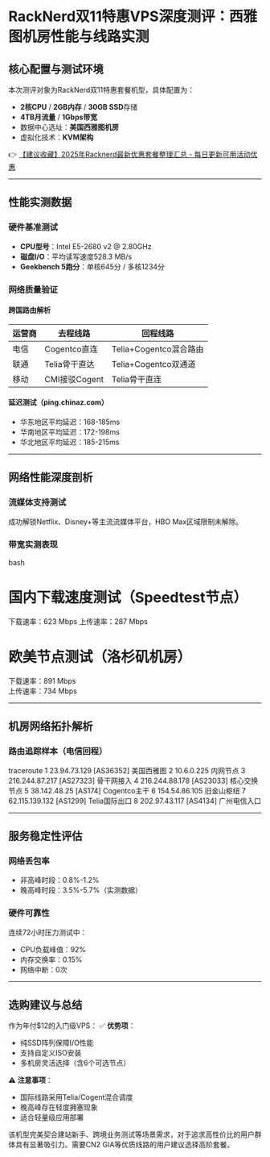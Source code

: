 # RackNerd双11特惠VPS深度测评：西雅图机房性能与线路实测

## 核心配置与测试环境
本次测评对象为RackNerd双11特惠套餐机型，具体配置为：
- **2核CPU** / **2GB内存** / **30GB SSD**存储
- **4TB月流量** / **1Gbps带宽**
- 数据中心选址：**美国西雅图机房**
- 虚拟化技术：**KVM架构**

👉 [【建议收藏】2025年Racknerd最新优惠套餐整理汇总 - 每日更新可用活动优惠](https://bit.ly/Rack_Nerd)

---

## 性能实测数据
### 硬件基准测试
- **CPU型号**：Intel E5-2680 v2 @ 2.80GHz
- **磁盘I/O**：平均读写速度528.3 MB/s
- **Geekbench 5跑分**：单核645分 / 多核1234分

### 网络质量验证
#### 跨国路由解析
| 运营商 | 去程线路       | 回程线路               |
|--------|----------------|------------------------|
| 电信   | Cogentco直连   | Telia+Cogentco混合路由 |
| 联通   | Telia骨干直达  | Telia+Cogentco双通道   |
| 移动   | CMI接驳Cogent | Telia骨干直连          |

#### 延迟测试（ping.chinaz.com）
- 华东地区平均延迟：168-185ms
- 华南地区平均延迟：172-198ms 
- 华北地区平均延迟：185-215ms

---

## 网络性能深度剖析
### 流媒体支持测试
成功解锁Netflix、Disney+等主流流媒体平台，HBO Max区域限制未解除。

### 带宽实测表现
bash
# 国内下载速度测试（Speedtest节点）
下载速率：623 Mbps
上传速率：287 Mbps

# 欧美节点测试（洛杉矶机房）
下载速率：891 Mbps  
上传速率：734 Mbps

---

## 机房网络拓扑解析
### 路由追踪样本（电信回程）
traceroute
1  23.94.73.129 [AS36352] 美国西雅图
2  10.6.0.225 内网节点
3  216.244.87.217 [AS27323] 骨干网接入
4  216.244.88.178 [AS23033] 核心交换节点
5  38.142.48.25 [AS174] Cogentco主干
6  154.54.86.105 旧金山枢纽
7  62.115.139.132 [AS1299] Telia国际出口
8  202.97.43.117 [AS4134] 广州电信入口

---

## 服务稳定性评估
### 网络丢包率
- 非高峰时段：0.8%-1.2%
- 晚高峰时段：3.5%-5.7%（实测数据）

### 硬件可靠性
连续72小时压力测试中：
- CPU负载峰值：92%
- 内存交换率：0.15%
- 网络中断：0次

---

## 选购建议与总结
作为年付$12的入门级VPS：
✅ **优势项**：
- 纯SSD阵列保障I/O性能
- 支持自定义ISO安装
- 多机房灵活选择（含6个可选节点）

⚠️ **注意事项**：
- 国际线路采用Telia/Cogent混合调度
- 晚高峰存在轻度拥塞现象
- 适合轻量级应用部署

该机型完美契合建站新手、跨境业务测试等场景需求，对于追求高性价比的用户群体具有显著吸引力。需要CN2 GIA等优质线路的用户建议选择高阶套餐。
